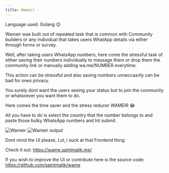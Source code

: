 ```yaml
---
title: Wameir - 
---
```


Language used: Golang 😌

Wameir was built out of repeated task that is common with Community builders or any individual that takes users WhatApp details via either through forms or survey.

Well, after taking users WhatsApp numbers, here come the stressful task of either saving their numbers individually to message them or drop them the community link or manually adding wa.me/NUMBER everytime.

This action can be stressful and also saving numbers unneccasrily can be bad for ones privacy.

You surely dont want the users seeing your status but to join the community or whatsoever you want them to do.

Here comes the time saver and the stress reducer WAMEIR 😂

All you have to do is select the country that the number belongs to and paste those bulky WhatsApp numbers and hit submit.

<picture>
  <source type="image/webp" srcset="https://saintmalikme.mo.cloudinary.net/bgimg/wameir.webp" alt="Wameir"/>
  <source type="image/jpeg" srcset="https://saintmalikme.mo.cloudinary.net/bgimg/wameir.jpg" alt="Wameir"/>
  <img src="https://saintmalikme.mo.cloudinary.net/bgimg/wameir.jpg" alt="Wameir"/>
</picture>


<picture>
  <source type="image/webp" srcset="https://saintmalikme.mo.cloudinary.net/bgimg/wameir-output.webp" alt="Wameir output"/>
  <source type="image/jpeg" srcset="https://saintmalikme.mo.cloudinary.net/bgimg/wameir-output.jpg" alt="Wameir output"/>
  <img src="https://saintmalikme.mo.cloudinary.net/bgimg/wameir-output.jpg" alt="Wameir output"/>
</picture>

Dont mind the UI please, Lol, i suck at that Frontend thing

Check it out: https://wame.saintmalik.me/

If you wish to improve the UI or contribute here is the source code: https://github.com/saintmalik/wame


